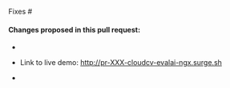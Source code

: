 <!--
(Thanks for sending a pull request! .)
-->

<!--The PR title should start with "Fix #bugnum: " (if applicable), followed by a clear one-line present-tense summary of the changes introduced in the PR. For example: "Fix #bugnum: Introduce the first version of the collection editor." -->

<!-- Add issue number here. If you do not solve the issue entirely, please change the message e.g. "Addresses #IssueNumber -->
Fixes #


#### Changes proposed in this pull request:

<!-- Changes: Add here what changes were made in this issue and if possible provide links. -->
-

<!-- Demo Link: Add here the link where you changes can be seen. -->
- Link to live demo: http://pr-XXX-cloudcv-evalai-ngx.surge.sh <!-- Replace XXX with your PR no: -->

<!-- Screenshots for the change: Add here the screenshot of the fix. -->
-
